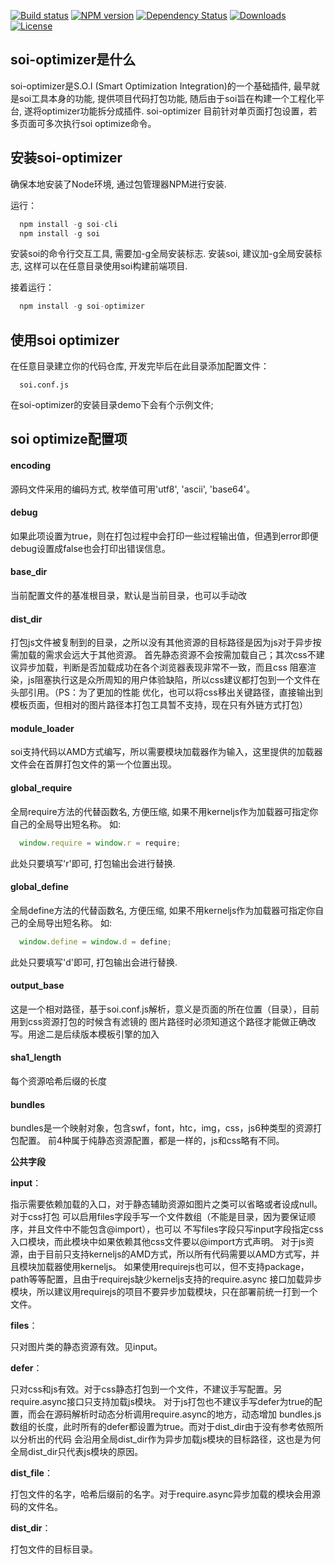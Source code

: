[![Build status][travis-image]][travis-url]
[![NPM version][npm-image]][npm-url]
[![Dependency Status][david-image]][david-url]
[![Downloads][downloads-image]][downloads-url]
[![License][license-image]][license-url]

<style></style>

## soi-optimizer是什么
soi-optimizer是S.O.I (Smart Optimization Integration)的一个基础插件, 最早就是soi工具本身的功能,
提供项目代码打包功能, 随后由于soi旨在构建一个工程化平台, 遂将optimizer功能拆分成插件. soi-optimizer
目前针对单页面打包设置，若多页面可多次执行soi optimize命令。

## 安装soi-optimizer
确保本地安装了Node环境, 通过包管理器NPM进行安装.

运行：
```javascript
  npm install -g soi-cli
  npm install -g soi
```
安装soi的命令行交互工具, 需要加-g全局安装标志.
安装soi, 建议加-g全局安装标志, 这样可以在任意目录使用soi构建前端项目.

接着运行：
```javascript
  npm install -g soi-optimizer
```

## 使用soi optimizer
在任意目录建立你的代码仓库, 开发完毕后在此目录添加配置文件：
```
  soi.conf.js
```
在soi-optimizer的安装目录demo下会有个示例文件;

## soi optimize配置项
#### encoding
源码文件采用的编码方式, 枚举值可用'utf8', 'ascii', 'base64'。

#### debug
如果此项设置为true，则在打包过程中会打印一些过程输出值，但遇到error即便debug设置成false也会打印出错误信息。

#### base_dir
当前配置文件的基准根目录，默认是当前目录，也可以手动改

#### dist_dir
打包js文件被复制到的目录，之所以没有其他资源的目标路径是因为js对于异步按需加载的需求会远大于其他资源。
首先静态资源不会按需加载自己；其次css不建议异步加载，判断是否加载成功在各个浏览器表现非常不一致，而且css
阻塞渲染，js阻塞执行这是众所周知的用户体验缺陷，所以css建议都打包到一个文件在头部引用。（PS：为了更加的性能
优化，也可以将css移出关键路径，直接输出到模板页面，但相对的图片路径本打包工具暂不支持，现在只有外链方式打包）

#### module_loader
soi支持代码以AMD方式编写，所以需要模块加载器作为输入，这里提供的加载器文件会在首屏打包文件的第一个位置出现。

#### global_require
全局require方法的代替函数名, 方便压缩, 如果不用kerneljs作为加载器可指定你自己的全局导出短名称。
如:
```javascript
  window.require = window.r = require;
```
此处只要填写'r'即可, 打包输出会进行替换.

#### global_define
全局define方法的代替函数名, 方便压缩, 如果不用kerneljs作为加载器可指定你自己的全局导出短名称。
如:
```javascript
  window.define = window.d = define;
```
此处只要填写'd'即可, 打包输出会进行替换.

#### output_base
这是一个相对路径，基于soi.conf.js解析，意义是页面的所在位置（目录），目前用到css资源打包的时候含有滤镜的
图片路径时必须知道这个路径才能做正确改写。用途二是后续版本模板引擎的加入

#### sha1_length
每个资源哈希后缀的长度

#### bundles
bundles是一个映射对象，包含swf，font，htc，img，css，js6种类型的资源打包配置。
前4种属于纯静态资源配置，都是一样的，js和css略有不同。

**公共字段**

**input**：

指示需要依赖加载的入口，对于静态辅助资源如图片之类可以省略或者设成null。对于css打包
可以启用files字段手写一个文件数组（不能是目录，因为要保证顺序，并且文件中不能包含@import），也可以
不写files字段只写input字段指定css入口模块，而此模块中如果依赖其他css文件要以@import方式声明。
对于js资源，由于目前只支持kerneljs的AMD方式，所以所有代码需要以AMD方式写，并且模块加载器使用kerneljs。
如果使用requirejs也可以，但不支持package，path等等配置，且由于requirejs缺少kerneljs支持的require.async
接口加载异步模块，所以建议用requirejs的项目不要异步加载模块，只在部署前统一打到一个文件。

**files**：

只对图片类的静态资源有效。见input。

**defer**：

只对css和js有效。对于css静态打包到一个文件，不建议手写配置。另require.async接口只支持加载js模块。
对于js打包也不建议手写defer为true的配置，而会在源码解析时动态分析调用require.async的地方，动态增加
bundles.js数组的长度，此时所有的defer都设置为true。而对于dist_dir由于没有参考依照所以分析出的代码
会沿用全局dist_dir作为异步加载js模块的目标路径，这也是为何全局dist_dir只代表js模块的原因。

**dist_file**：

打包文件的名字，哈希后缀前的名字。对于require.async异步加载的模块会用源码的文件名。

**dist_dir**：

打包文件的目标目录。



[travis-image]: https://img.shields.io/travis/Saber-Team/soi.svg?style=flat-square
[travis-url]: https://travis-ci.org/Saber-Team/soi
[npm-image]: https://img.shields.io/npm/v/soi.svg?style=flat-square
[npm-url]: https://npmjs.org/package/soi
[node-image]: https://img.shields.io/node/v/soi.svg?style=flat-square
[node-url]: https://npmjs.org/package/soi
[david-image]: http://img.shields.io/david/Saber-Team/soi.svg?style=flat-square
[david-url]: https://david-dm.org/Saber-Team/soi
[coveralls-image]: https://img.shields.io/coveralls/Saber-Team/soi.svg?style=flat-square
[coveralls-url]: https://coveralls.io/r/Saber-Team/soi?branch=master
[downloads-image]: http://img.shields.io/npm/dm/soi.svg?style=flat-square
[downloads-url]: https://npmjs.org/package/soi
[license-image]: http://img.shields.io/npm/l/soi.svg?style=flat-square
[license-url]: LICENSE.md